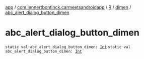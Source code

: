 [app](../../../index.md) / [com.lennertbontinck.carmeetsandroidapp](../../index.md) / [R](../index.md) / [dimen](index.md) / [abc_alert_dialog_button_dimen](./abc_alert_dialog_button_dimen.md)

# abc_alert_dialog_button_dimen

`static val abc_alert_dialog_button_dimen: `[`Int`](https://kotlinlang.org/api/latest/jvm/stdlib/kotlin/-int/index.html)
`static val abc_alert_dialog_button_dimen: `[`Int`](https://kotlinlang.org/api/latest/jvm/stdlib/kotlin/-int/index.html)